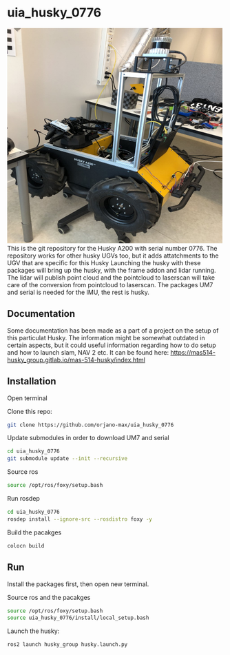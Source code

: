 # uia_husky_0776
<img src="https://github.com/orjano-max/uia_husky_0776/blob/main/thumbnail_IMG_3990.jpg" width="500" height="500">
This is the git repository for the Husky A200 with serial number 0776. The repository works for other husky UGVs too, but it adds attatchments to the UGV that are specific for this Husky
Launching the husky with these packages will bring up the husky, with the frame addon and lidar running. The lidar will publish point cloud and the pointcloud to laserscan will take care of the conversion from pointcloud to laserscan. The packages UM7 and serial is needed for the IMU, the rest is husky.

## Documentation
Some documentation has been made as a part of a project on the setup of this particulat Husky. The information might be somewhat outdated in certain aspects, but it could useful information regarding how to do setup and how to launch slam, NAV 2 etc.
It can be found here: https://mas514-husky_group.gitlab.io/mas-514-husky/index.html

## Installation
Open terminal

Clone this repo:

~~~bash
git clone https://github.com/orjano-max/uia_husky_0776
~~~

Update submodules in order to download UM7 and serial
~~~bash
cd uia_husky_0776
git submodule update --init --recursive
~~~

Source ros
~~~ bash
source /opt/ros/foxy/setup.bash
~~~

Run rosdep
~~~bash
cd uia_husky_0776
rosdep install --ignore-src --rosdistro foxy -y
~~~

Build the pacakges
~~~bash
colocn build
~~~


## Run
Install the packages first, then open new terminal.

Source ros and the pacakges
~~~bash
source /opt/ros/foxy/setup.bash
source uia_husky_0776/install/local_setup.bash
~~~

Launch the husky:
~~~bash
ros2 launch husky_group husky.launch.py
~~~
